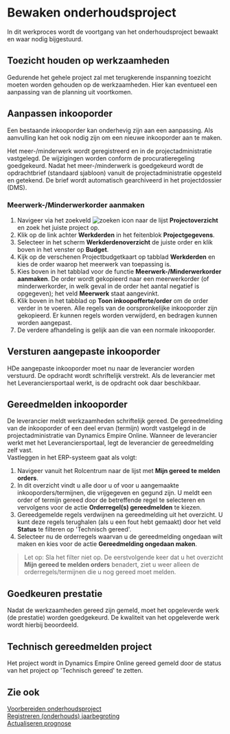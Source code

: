 # Bewaken onderhoudsproject

In dit werkproces wordt de voortgang van het onderhoudsproject bewaakt en waar nodig bijgestuurd.

## Toezicht houden op werkzaamheden

Gedurende het gehele project zal met terugkerende inspanning toezicht moeten worden gehouden op de werkzaamheden. Hier kan eventueel een aanpassing van de planning uit voortkomen.

## Aanpassen inkooporder

Een bestaande inkooporder kan onderhevig zijn aan een aanpassing. Als aanvulling kan het ook nodig zijn om een nieuwe inkooporder aan te maken.
 
Het meer-/minderwerk wordt geregistreerd en in de projectadministratie vastgelegd. De wijzigingen worden conform de procuratieregeling goedgekeurd. Nadat het meer-/minderwerk is goedgekeurd wordt de opdrachtbrief (standaard sjabloon) vanuit de projectadministratie opgesteld en getekend. De brief wordt automatisch gearchiveerd in het projectdossier (DMS).

### Meerwerk-/Minderwerkorder aanmaken

1. Navigeer via het zoekveld ![zoeken icon](/assets/images/zoeken.png "zoeken icon") naar de lijst **Projectoverzicht** en zoek het juiste project op. 
2. Klik op de link achter **Werkderden** in het feitenblok **Projectgegevens**.
3. Selecteer in het scherm **Werkderdenoverzicht** de juiste order en klik boven in het venster op **Budget**.
3. Kijk op de verschenen Projectbudgetkaart op tabblad **Werkderden** en kies de order waarop het meerwerk van toepassing is. 
4. Kies boven in het tabblad voor de functie **Meerwerk-/Minderwerkorder aanmaken**. De order wordt gekopieerd naar een meerwerkorder (of minderwerkorder, in welk geval in de order het aantal negatief is opgegeven); het veld **Meerwerk** staat aangevinkt. 
5. Klik boven in het tabblad op **Toon inkoopofferte/order** om de order verder in te voeren. Alle regels van de oorspronkelijke inkooporder zijn gekopieerd. Er kunnen regels worden verwijderd, en bedragen kunnen worden aangepast. 
6. De verdere afhandeling is gelijk aan die van een normale inkooporder.

## Versturen aangepaste inkooporder

HDe aangepaste inkooporder moet nu naar de leverancier worden verstuurd. De opdracht wordt schriftelijk verstrekt. Als de leverancier met het Leveranciersportaal werkt, is de opdracht ook daar beschikbaar.

## Gereedmelden inkooporder

De leverancier meldt werkzaamheden schriftelijk gereed. De gereedmelding van de inkooporder of een deel ervan (termijn) wordt vastgelegd in de projectadministratie van Dynamics Empire Online. Wanneer de leverancier werkt met het Leveranciersportaal, legt de leverancier de gereedmelding zelf vast.  
Vastleggen in het ERP-systeem gaat als volgt:

1. Navigeer vanuit het Rolcentrum naar de lijst met **Mijn gereed te melden orders**.
2. In dit overzicht vindt u alle door u of voor u aangemaakte inkooporders/termijnen, die vrijgegeven en gegund zijn. U meldt een order of termijn gereed door de betreffende regel te selecteren en vervolgens voor de actie **Orderregel(s) gereedmelden** te kiezen.
3. Gereedgemelde regels verdwijnen na gereedmelding uit het overzicht. U kunt deze regels terughalen (als u een fout hebt gemaakt) door het veld **Status** te filteren op 'Technisch gereed'.
4. Selecteer nu de orderregels waarvan u de gereedmelding ongedaan wilt maken en kies voor de actie **Gereedmelding ongedaan maken**.
>Let op: Sla het filter niet op. De eerstvolgende keer dat u het overzicht **Mijn gereed te melden orders** benadert, ziet u weer alleen de orderregels/termijnen die u nog gereed moet melden.

## Goedkeuren prestatie

Nadat de werkzaamheden gereed zijn gemeld, moet het opgeleverde werk (de prestatie) worden goedgekeurd. De kwaliteit van het opgeleverde werk wordt hierbij beoordeeld.

## Technisch gereedmelden project

Het project wordt in Dynamics Empire Online gereed gemeld door de status van het project op 'Technisch gereed' te zetten.



## Zie ook

[Voorbereiden onderhoudsproject](../voorbereiden-onderhoudsproject/)  
[Registreren (onderhouds) jaarbegroting](../registreren-(onderhouds)-jaarbegroting/)  
[Actualiseren prognose](../actualiseren-prognose/)
